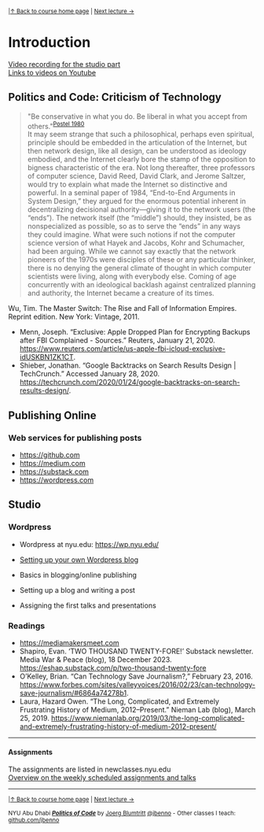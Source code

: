 <sup>|[&uarr; Back to course home page](/README.md) | [Next lecture &rarr;](/files/02.md)</sup>

# Introduction 
[Video recording for the studio part](https://youtu.be/bZ2lT2nwK98)  
[Links to videos on Youtube](/files/Videos.md)

## Politics and Code: Criticism of Technology

> "Be conservative in what you do. Be liberal in what you accept from others."<sup>[Postel 1980](https://tools.ietf.org/html/rfc761#section-2.10)</sup>  
> It may seem strange that such a philosophical, perhaps even spiritual, principle should be embedded in the articulation of the Internet, but then network design, like all design, can be understood as ideology embodied, and the Internet clearly bore the stamp of the opposition to bigness characteristic of the era. Not long thereafter, three professors of computer science, David Reed, David Clark, and Jerome Saltzer, would try to explain what made the Internet so distinctive and powerful. In a seminal paper of 1984, “End-to-End Arguments in System Design,” they argued for the enormous potential inherent in decentralizing decisional authority—giving it to the network users (the “ends”). The network itself (the “middle”) should, they insisted, be as nonspecialized as possible, so as to serve the “ends” in any ways they could imagine. What were such notions if not the computer science version of what Hayek and Jacobs, Kohr and Schumacher, had been arguing. While we cannot say exactly that the network pioneers of the 1970s were disciples of these or any particular thinker, there is no denying the general climate of thought in which computer scientists were living, along with everybody else. Coming of age concurrently with an ideological backlash against centralized planning and authority, the Internet became a creature of its times.

Wu, Tim. The Master Switch: The Rise and Fall of Information Empires. Reprint edition. New York: Vintage, 2011.

- Menn, Joseph. “Exclusive: Apple Dropped Plan for Encrypting Backups after FBI Complained - Sources.” Reuters, January 21, 2020. https://www.reuters.com/article/us-apple-fbi-icloud-exclusive-idUSKBN1ZK1CT.
- Shieber, Jonathan. “Google Backtracks on Search Results Design | TechCrunch.” Accessed January 28, 2020. https://techcrunch.com/2020/01/24/google-backtracks-on-search-results-design/.

## Publishing Online

### Web services for publishing posts
- https://github.com
- https://medium.com
- https://substack.com
- https://wordpress.com 

## Studio
### Wordpress
- Wordpress at nyu.edu: https://wp.nyu.edu/
- [Setting up your own Wordpress blog](/files/wp.md)

- Basics in blogging/online publishing
- Setting up a blog and writing a post

- Assigning the first talks and presentations

### Readings
- https://mediamakersmeet.com
- Shapiro, Evan. ‘TWO THOUSAND TWENTY-FORE!’ Substack newsletter. Media War & Peace (blog), 18 December 2023. https://eshap.substack.com/p/two-thousand-twenty-fore
- O’Kelley, Brian. “Can Technology Save Journalism?,” February 23, 2016. https://www.forbes.com/sites/valleyvoices/2016/02/23/can-technology-save-journalism/#6864a74278b1.
- Laura, Hazard Owen. “The Long, Complicated, and Extremely Frustrating History of Medium, 2012–Present.” Nieman Lab (blog), March 25, 2019. https://www.niemanlab.org/2019/03/the-long-complicated-and-extremely-frustrating-history-of-medium-2012-present/

***

#### Assignments
The assignments are listed in newclasses.nyu.edu  
[Overview on the weekly scheduled assignments and talks](https://docs.google.com/spreadsheets/d/10sTVIMTuhJcucApQ2_A34UC9M1YQ270t3X0l6DZnmDw/edit?usp=sharing)


***
<sup>|[&uarr; Back to course home page](/README.md) | [Next lecture &rarr;](/files/02.md)</sup>  
  
<sup>NYU Abu Dhabi ***[Politics of Code](/README.md)*** by [Joerg Blumtritt](https://jbenno.net) [@jbenno](https://twitter.com/jbenno) - Other classes I teach: [github.com/jbenno](https://github.com/jbenno/teaching/blob/master/README.md)</sup>
